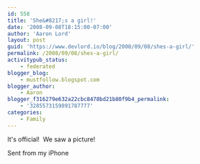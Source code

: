 ```yaml
---
id: 558
title: 'She&#8217;s a girl!'
date: '2008-09-08T18:15:00-07:00'
author: 'Aaron Lord'
layout: post
guid: 'https://www.devlord.io/blog/2008/09/08/shes-a-girl/'
permalink: /2008/09/08/shes-a-girl/
activitypub_status:
    - federated
blogger_blog:
    - mustfollow.blogspot.com
blogger_author:
    - Aaron
blogger_f316279e632a22cbc8478bd21b80f9b4_permalink:
    - '3285573159891787777'
categories:
    - Family
---
```


It's official!  We saw a picture!<p>Sent from my iPhone</p><div class="blogger-post-footer"><img width='1' height='1' src='' alt='' /></div>